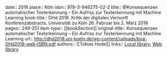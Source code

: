 date:: 2018
place:: Köln
isbn:: 978-3-946275-02-2
title:: @Konsequenzen automatischer Texterkennung – Ein Aufriss zur Texterkennung mit Machine Learning
book-title:: DHd 2018. Kritik der digitalen Vernunft Konferenzabstracts. Universität zu Köln 26. Februar bis 2. März 2018
pages:: 249-251
item-type:: [[bookSection]]
original-title:: Konsequenzen automatischer Texterkennung – Ein Aufriss zur Texterkennung mit Machine Learning
url:: http://dhd2018.uni-koeln.de/wp-content/uploads/boa-DHd2018-web-ISBN.pdf
authors:: [[Tobias Hodel]]
links:: [Local library](zotero://select/groups/2386895/items/7MTFMEG9), [Web library](https://www.zotero.org/groups/2386895/items/7MTFMEG9)
